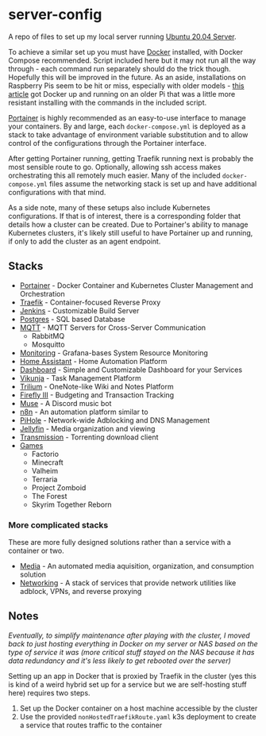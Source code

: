 # server-config

A repo of files to set up my local server running [Ubuntu 20.04 Server](https://ubuntu.com/server/docs/installation).

To achieve a similar set up you must have [Docker](https://docs.docker.com/get-docker/) installed, with Docker Compose recommended. Script included here but it may not run all the way through - each command run separately should do the trick though. Hopefully this will be improved in the future. As an aside, installations on Raspberry Pis seem to be hit or miss, especially with older models - [this article](https://withblue.ink/2019/07/13/yes-you-can-run-docker-on-raspbian.html#:~:text=Turns%20out%20there's%20plenty%20of,can%20also%20install%20Docker%20Compose.) got Docker up and running on an older Pi that was a little more resistant installing with the commands in the included script.

[Portainer](https://www.portainer.io/) is highly recommended as an easy-to-use interface to manage your containers. By and large, each `docker-compose.yml` is deployed as a stack to take advantage of environment variable substitution and to allow control of the configurations through the Portainer interface.

After getting Portainer running, getting Traefik running next is probably the most sensible route to go. Optionally, allowing ssh access makes orchestrating this all remotely much easier. Many of the included `docker-compose.yml` files assume the networking stack is set up and have additional configurations with that mind.

As a side note, many of these setups also include Kubernetes configurations. If that is of interest, there is a corresponding folder that details how a cluster can be created. Due to Portainer's ability to manage Kubernetes clusters, it's likely still useful to have Portainer up and running, if only to add the cluster as an agent endpoint.

## Stacks

- [Portainer](./portainer) - Docker Container and Kubernetes Cluster Management and Orchestration
- [Traefik](./traefik) - Container-focused Reverse Proxy
- [Jenkins](./jenkins) - Customizable Build Server
- [Postgres](./postgres) - SQL based Database
- [MQTT](./mqtt) - MQTT Servers for Cross-Server Communication
  - RabbitMQ
  - Mosquitto
- [Monitoring](./monitor) - Grafana-bases System Resource Monitoring
- [Home Assistant](./homeassistant) - Home Automation Platform
- [Dashboard](./dashboard) - Simple and Customizable Dashboard for your Services
- [Vikunja](./vikunja) - Task Management Platform
- [Trilium](./trilium) - OneNote-like Wiki and Notes Platform
- [Firefly III](./fireflyiii) - Budgeting and Transaction Tracking
- [Muse](./muse) - A Discord music bot
- [n8n](./n8n) - An automation platform similar to
- [PiHole](./pihole) - Network-wide Adblocking and DNS Management
- [Jellyfin](./jellyfin) - Media organization and viewing
- [Transmission](./torrent) - Torrenting download client
- [Games](./games)
  - Factorio
  - Minecraft
  - Valheim
  - Terraria
  - Project Zomboid
  - The Forest
  - Skyrim Together Reborn

### More complicated stacks

These are more fully designed solutions rather than a service with a container or two.

- [Media](./stacks/media) - An automated media aquisition, organization, and consumption solution
- [Networking](./stacks/networking) - A stack of services that provide network utilities like adblock, VPNs, and reverse proxying

## Notes

_Eventually, to simplify maintenance after playing with the cluster, I moved back to just hosting everything in Docker on my server or NAS based on the type of service it was (more critical stuff stayed on the NAS because it has data redundancy and it's less likely to get rebooted over the server)_

Setting up an app in Docker that is proxied by Traefik in the cluster (yes this is kind of a weird hybrid set up for a service but we are self-hosting stuff here) requires two steps.

1. Set up the Docker container on a host machine accessible by the cluster
2. Use the provided `nonHostedTraefikRoute.yaml` k3s deployment to create a service that routes traffic to the container
